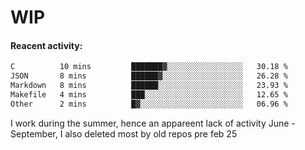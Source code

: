 # WIP

#### Reacent activity:
<!--START_SECTION:waka-->

```txt
C          10 mins         ███████▓░░░░░░░░░░░░░░░░░   30.18 %
JSON       8 mins          ██████▓░░░░░░░░░░░░░░░░░░   26.28 %
Markdown   8 mins          ██████░░░░░░░░░░░░░░░░░░░   23.93 %
Makefile   4 mins          ███░░░░░░░░░░░░░░░░░░░░░░   12.65 %
Other      2 mins          █▓░░░░░░░░░░░░░░░░░░░░░░░   06.96 %
```

<!--END_SECTION:waka-->

I work during the summer, hence an appareent lack of activity June - September, I also deleted most by old repos pre feb 25
